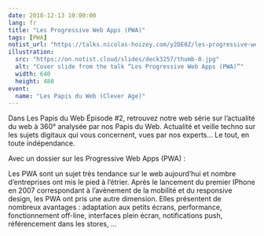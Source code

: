 ```yaml
---
date: 2018-12-13 10:00:00
lang: fr
title: "Les Progressive Web Apps (PWA)"
tags: [PWA]
notist_url: "https://talks.nicolas-hoizey.com/y2DE0Z/les-progressive-web-apps-pwa"
illustration:
  src: "https://on.notist.cloud/slides/deck3257/thumb-0.jpg"
  alt: "Cover slide from the talk “Les Progressive Web Apps (PWA)”"
  width: 640
  height: 480
event:
  name: "Les Papis du Web (Clever Age)"
---
```


Dans Les Papis du Web Épisode #2, retrouvez notre web série sur l’actualité du web à 360° analysée par nos Papis du Web. Actualité et veille techno sur les sujets digitaux qui vous concernent, vues par nos experts… Le tout, en toute indépendance.

Avec un dossier sur les Progressive Web Apps (PWA) :

Les PWA sont un sujet très tendance sur le web aujourd’hui et nombre d’entreprises ont mis le pied à l’étrier. Après le lancement du premier IPhone en 2007 correspondant à l’avènement de la mobilité et du responsive design, les PWA ont pris une autre dimension. Elles présentent de nombreux avantages : adaptation aux petits écrans, performance, fonctionnement off-line, interfaces plein écran, notifications push, référencement dans les stores, …

